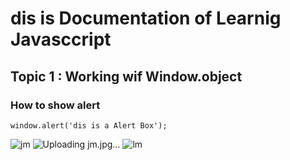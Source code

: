 # dis is Documentation of Learnig Javasccript
## Topic 1 : Working wif Window.object
### How to show alert

```
window.alert('dis is a Alert Box');
```
![jm](https://user-images.githubusercontent.com/95132287/143728064-68116f98-1472-4638-b3b4-db1fb36fb406.jpg)
![Uploading jm.jpg…]()
![lm](https://user-images.githubusercontent.com/95132287/143728138-082d5eeb-d25f-496a-b0d6-f118dc29cb2f.jpg)
